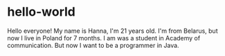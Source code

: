 # hello-world
Hello everyone!
My name is Hanna, I'm 21 years old. I'm from Belarus, but now I live in Poland for 7 months. 
I am was a student in Academy of communication. But now I want to be a programmer in Java.
